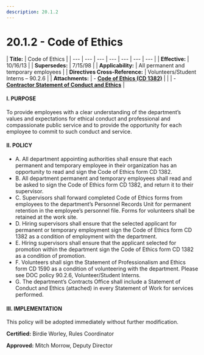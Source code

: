 ```yaml
---
description: 20.1.2
---
```


# 20.1.2 - Code of Ethics

| **Title:** | Code of Ethics |
| --- | --- | --- | --- | --- | --- | --- |
| **Effective:** |  10/16/13 |
| **Supersedes:** |  7/15/98 |
| **Applicability:** |  All permanent and temporary employees |
|  **Directives Cross-Reference:** |  Volunteers/Student Interns – 90.2.6 |
|  **Attachments:** | - [**Code of Ethics \(CD 1382\)**](./) |
|  | - [**Contractor Statement of Conduct and Ethics**](contractor-ethics.md) |

#### **I. PURPOSE**

To provide employees with a clear understanding of the department’s values and expectations for ethical conduct and professional and compassionate public service and to provide the opportunity for each employee to commit to such conduct and service.

#### II. POLICY

* A. All department appointing authorities shall ensure that each permanent and temporary employee in their organization has an opportunity to read and sign the Code of Ethics form CD 1382.  
* B. All department permanent and temporary employees shall read and be asked to sign the Code of Ethics form CD 1382, and return it to their supervisor. 
* C. Supervisors shall forward completed Code of Ethics forms from employees to the department’s Personnel Records Unit for permanent retention in the employee’s personnel file. Forms for volunteers shall be retained at the work site. 
* D. Hiring supervisors shall ensure that the selected applicant for permanent or temporary employment sign the Code of Ethics form CD 1382 as a condition of employment with the department.  
* E. Hiring supervisors shall ensure that the applicant selected for promotion within the department sign the Code of Ethics form CD 1382 as a condition of promotion.  
* F. Volunteers shall sign the Statement of Professionalism and Ethics form CD 1590 as a condition of volunteering with the department. Please see DOC policy 90.2.6, Volunteer/Student Interns.  
* G. The department’s Contracts Office shall include a Statement of Conduct and Ethics \(attached\) in every Statement of Work for services performed. 

#### **III. IMPLEMENTATION**

This policy will be adopted immediately without further modification.

**Certified:**  Birdie Worley, Rules Coordinator

**Approved:**  Mitch Morrow, Deputy Director

